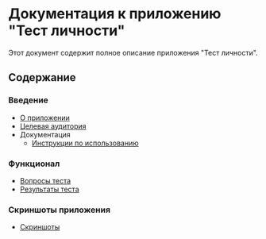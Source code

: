 # Документация к приложению "Тест личности"

Этот документ содержит полное описание приложения "Тест личности".

## Содержание

### Введение
* [О приложении](введение/о_приложении.md)
* [Целевая аудитория](введение/целевая_аудитория.md)
* Документация
  * [Инструкции по использованию](введение/документация/инструкции.md)

### Функционал
* [Вопросы теста](функционал/вопросы.md)
* [Результаты теста](функционал/результаты.md)

### Скриншоты приложения
* [Скриншоты](приложения/скриншоты.md)